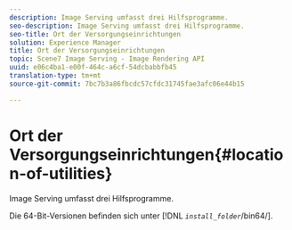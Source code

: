 ```yaml
---
description: Image Serving umfasst drei Hilfsprogramme.
seo-description: Image Serving umfasst drei Hilfsprogramme.
seo-title: Ort der Versorgungseinrichtungen
solution: Experience Manager
title: Ort der Versorgungseinrichtungen
topic: Scene7 Image Serving - Image Rendering API
uuid: e06c4ba1-e00f-464c-a6cf-54dcbabbfb45
translation-type: tm+mt
source-git-commit: 7bc7b3a86fbcdc57cfdc31745fae3afc06e44b15

---
```



# Ort der Versorgungseinrichtungen{#location-of-utilities}

Image Serving umfasst drei Hilfsprogramme.

Die 64-Bit-Versionen befinden sich unter [!DNL *`install_folder`*/bin64/].
